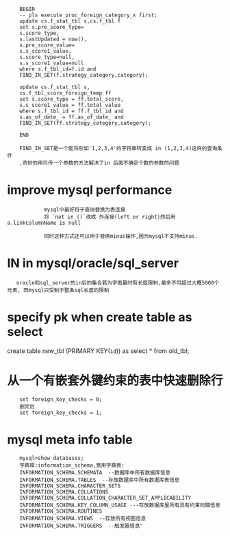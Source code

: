 
        BEGIN
        -- pls execute proc_foreign_category_x first;
        update cs.f_stat_tbl s,cs.f_tbl f 
        set s.pre_score_type=
        s.score_type,
        s.lastUpdated = now(),
        s.pre_score_value=
        s.s_score1_value,
        s.score_type=null,
        s.s_score1_value=null 
        where s.f_tbl_id=f.id and
        FIND_IN_SET(f.strategy_category,category);

        update cs.f_stat_tbl s, 
        cs.f_tbl_score_foreign_temp ff 
        set s.score_type = ff.total_score, 
        s.s_score1_value = ff.total_value 
        where s.f_tbl_id = ff.f_tbl_id and
        s.as_of_date_ = ff.as_of_date_ and
        FIND_IN_SET(ff.strategy_category,category);

        END
        
        FIND_IN_SET是一个能将形如'1,2,3,4'的字符串转变成 in (1,2,3,4)这样的查询条件
        ,奇妙的用只传一个参数的方法解决了in 后面不确定个数的参数的问题

# improve mysql performance
                mysql中最好将子查询替换为表连接
                将 `not in ()`改成 外连接(left or right)然后用 a.linkColumnName is null

                同时这种方式还可以用于替换minus操作,因为mysql不支持minus.
                
# IN in mysql/oracle/sql_server
       oracle和sql_server的in后的集合若为字面量时有长度限制,最多不可超过大概5000个元素, 而mysql只受制于整条sql长度的限制
       
# specify pk when create table as select
   create table new_tbl (PRIMARY KEY(`id`)) as select * from old_tbl;

# 从一个有嵌套外键约束的表中快速删除行

        set foreign_key_checks = 0;
        删完后
        set foreign_key_checks = 1;
        
# mysql meta info table

        mysql>show databases;
        字典库:information_schema,常用字典表:
        INFORMATION_SCHEMA.SCHEMATA  --数据库中所有数据库信息
        INFORMATION_SCHEMA.TABLES  --存放数据库中所有数据库表信息
        INFORMATION_SCHEMA.CHARACTER_SETS
        INFORMATION_SCHEMA.COLLATIONS
        INFORMATION_SCHEMA.COLLATION_CHARACTER_SET_APPLICABILITY
        INFORMATION_SCHEMA.KEY_COLUMN_USAGE ---存放数据库里所有具有约束的键信息
        INFORMATION_SCHEMA.ROUTINES
        INFORMATION_SCHEMA.VIEWS  --存放所有视图信息
        INFORMATION_SCHEMA.TRIGGERS  --触发器信息"

